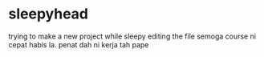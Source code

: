 # sleepyhead
trying to make a new project while sleepy
editing the file semoga course ni cepat habis la. penat dah ni kerja tah pape
